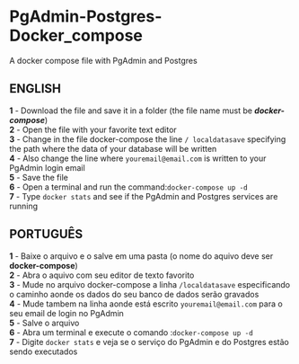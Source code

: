 # PgAdmin-Postgres-Docker_compose
A docker compose file with PgAdmin and Postgres

## ENGLISH
**1** - Download the file and save it in a folder (the file name must be ***docker-compose***)
</br>**2** - Open the file with your favorite text editor
</br>**3** - Change in the file docker-compose the line ```/ localdatasave``` specifying the path where the data of your database will be written
</br>**4** - Also change the line where ```youremail@email.com``` is written to your PgAdmin login email
</br>**5** - Save the file
</br>**6** - Open a terminal and run the command:```docker-compose up -d```
</br>**7** - Type ```docker stats``` and see if the PgAdmin and Postgres services are running

## PORTUGUÊS
**1** - Baixe o arquivo e o salve em uma pasta (o nome do aquivo deve ser **docker-compose**)
</br>**2** - Abra o aquivo com seu editor de texto favorito
</br>**3** - Mude no arquivo docker-compose a linha ```/localdatasave``` especificando o caminho aonde os dados do seu banco de dados serão gravados
</br>**4** - Mude tambem na linha aonde está escrito ```youremail@email.com``` para o seu email de login no PgAdmin
</br>**5** - Salve o arquivo
</br>**6** - Abra um terminal e execute o comando :```docker-compose up -d```
</br>**7** - Digite ```docker stats``` e veja se o serviço do PgAdmin e do Postgres estão sendo executados
